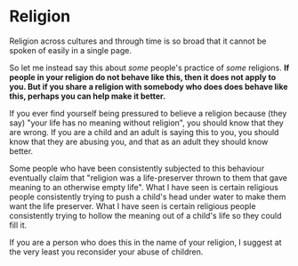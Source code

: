 # Religion

Religion across cultures and through time is so broad that it cannot be spoken of easily in a single page.

So let me instead say this about *some* people's practice of *some* religions.  **If people in your religion do not behave like this, then it does not apply to you.  But if you share a religion with somebody who does does behave like this, perhaps you can help make it better.**

If you ever find yourself being pressured to believe a religion because (they say) "your life has no meaning without religion",
you should know that they are wrong.  If you are a child and an adult is saying this to you, you should know that they are abusing you, and that
as an adult they should know better.

Some people who have been consistently subjected to this behaviour eventually claim that "religion was a life-preserver thrown to them 
that gave meaning to an otherwise empty life".   What I have seen is certain religious people consistently trying to push a child's head under water
to make them want the life preserver.  What I have seen is certain religious people consistently trying to hollow the meaning out of a child's life
so they could fill it.

If you are a person who does this in the name of your religion, I suggest at the very least you reconsider your abuse of children.
